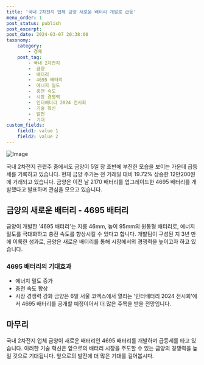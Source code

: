 ```yaml
---
title: '국내 2차전지 업체 금양 새로운 배터리 개발로 급등'
menu_order: 1
post_status: publish
post_excerpt: 
post_date: 2024-03-07 20:38:00
taxonomy:
    category:
        - 경제
    post_tag:
        - 국내 2차전지
        -  금양
        -  배터리
        -  4695 배터리
        -  에너지 밀도
        -  충전 속도
        -  시장 경쟁력
        -  인터배터리 2024 전시회
        -  기술 혁신
        -  발전
        -  기대
custom_fields:
    field1: value 1
    field2: value 2
---
```


![Image](https://imgnews.pstatic.net/image/215/2024/03/05/A202403050060_1_20240305093901327.jpg?type=w647)

국내 2차전지 관련주 중에서도 금양이 5일 장 초반에 부진한 모습을 보이는 가운데 급등세를 기록하고 있습니다. 현재 금양 주가는 전 거래일 대비 19.72% 상승한 12만200원에 거래되고 있습니다. 금양은 이전 날 2170 배터리를 업그레이드한 4695 배터리를 개발했다고 발표하며 관심을 모으고 있습니다.
## 금양의 새로운 배터리 - 4695 배터리
금양이 개발한 '4695 배터리'는 지름 46mm, 높이 95mm의 원통형 배터리로, 에너지 밀도를 극대화하고 충전 속도를 향상시킬 수 있다고 합니다. 개발팀이 구성된 지 3년 만에 이룩한 성과로, 금양은 새로운 배터리를 통해 시장에서의 경쟁력을 높이고자 하고 있습니다.
### 4695 배터리의 기대효과
- 에너지 밀도 증가
- 충전 속도 향상
- 시장 경쟁력 강화
금양은 6일 서울 코엑스에서 열리는 '인터배터리 2024 전시회'에서 4695 배터리를 공개할 예정이어서 더 많은 주목을 받을 전망입니다.
## 마무리
국내 2차전지 업체 금양이 새로운 배터리인 4695 배터리를 개발하며 급등세를 타고 있습니다. 이러한 기술 혁신은 앞으로의 배터리 시장을 주도할 수 있는 금양의 경쟁력을 높일 것으로 기대됩니다. 앞으로의 발전에 더 많은 기대를 걸어봅시다.
